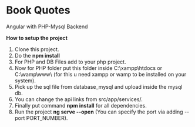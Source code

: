# Book Quotes
Angular with PHP-Mysql Backend 

<b>How to setup the project</b>

1. Clone this project.
2. Do the <b>npm install</b>
3. For PHP and DB Files add to your php project.
4. Now for PHP folder put this folder inside C:\xampp\htdocs or C:\wamp\www\ (for this u need xampp or wamp to be installed on your system).
5. Pick up the sql file from database_mysql and upload inside the mysql db.
6. You can change the api links from src/app/services/.
7. Finally put command <b>npm install</b> for all dependencies.
8. Run the project <b>ng serve --open</b> (You can specify the port via adding --port PORT_NUMBER).
